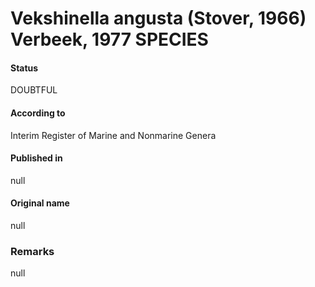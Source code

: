 Vekshinella angusta (Stover, 1966) Verbeek, 1977 SPECIES
=======

#### Status
DOUBTFUL

#### According to
Interim Register of Marine and Nonmarine Genera

#### Published in
null

#### Original name
null

### Remarks
null